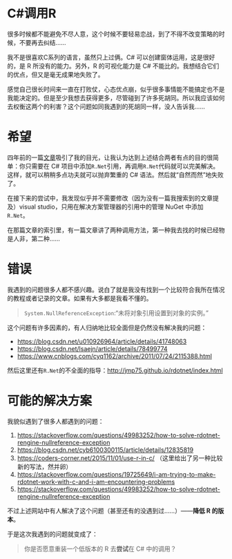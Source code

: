 # C#调用R


很多时候都不能避免不尽人意，这个时候不要轻易恋战，到了不得不改变策略的时候，不要再去纠结……

我不是很喜欢C系列的语言，虽然只上过俩。C# 可以创建窗体运用，这是很好的，是 R 所没有的能力。另外，R 的可视化能力是 C# 不能比的。我想结合它们的优点，但又是毫无成果地失败了。

感觉自己很长时间来一直在打败仗，心态优点崩，似乎很多事情能不能搞定也不是我能决定的。但是至少我想去获得更多，尽管碰到了许多死胡同。所以我应该如何去权衡这两个的利害？这个问题如同我遇到的死胡同一样，没人告诉我……

<!--more-->

# 希望

四年前的一篇[文章](https://www.cnblogs.com/smilejian/p/4750235.html)吸引了我的目光，让我认为达到上述结合两者有点的目的很简单：你只需要在 C# 项目中添加`R.Net`引用，再调用`R.Net`代码就可以完美解决。这样，就可以稍稍多点功夫就可以抛弃繁重的 C# 语法。然后就“自然而然”地失败了。

在接下来的尝试中，我发现似乎并不需要修改（因为没有一篇我搜索到的文章提及）visual studio，只用在解决方案管理器的引用中的管理 NuGet 中添加`R.Net`。

在那篇文章的索引里，有一篇文章讲了两种调用方法，第一种我去找的时候已经物是人非，第二种……

# 错误

我遇到的问题很多人都不感兴趣。说白了就是我没有找到一个比较符合我所在情况的教程或者记录的文章。如果有大多都是我看不懂的。

> `System.NullReferenceException`:“未将对象引用设置到对象的实例。”

这个问题有许多因素的，有人归纳地比较全面但是仍然没有解决我的问题：

- https://blog.csdn.net/u010926964/article/details/41748063
- https://blog.csdn.net/lsaejn/article/details/78499774
- https://www.cnblogs.com/cyq1162/archive/2011/07/24/2115388.html

然后这里还有`R.Net`的不全面的指导：http://jmp75.github.io/rdotnet/index.html

# 可能的解决方案

我貌似遇到了很多人都遇到的问题：

1. https://stackoverflow.com/questions/49983252/how-to-solve-rdotnet-rengine-nullreference-exception
2. https://blog.csdn.net/cyb6100300115/article/details/12835819
3. https://coders-corner.net/2015/11/01/use-r-in-c/ （这里给出了另一种比较新的写法，然并卵）
4. https://stackoverflow.com/questions/19725649/i-am-trying-to-make-rdotnet-work-with-c-and-i-am-encountering-problems
5. https://stackoverflow.com/questions/49983252/how-to-solve-rdotnet-rengine-nullreference-exception

不过上述网站中有人解决了这个问题（甚至还有的没遇到过……）——**降低 R 的版本**。

于是这次我遇到的问题就变成了：

> 你是否愿意重装一个低版本的 R 去**尝试**在 C# 中的调用？

